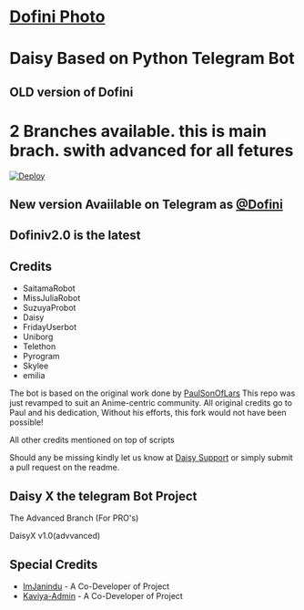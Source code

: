 
# [Dofini Photo](https://telegra.ph/file/18e20df18b17ce5b3c9dc.jpg)
# Daisy Based on Python Telegram Bot
## OLD version of Dofini
# 2 Branches available. this is main brach. swith advanced for all fetures

[![Deploy](https://www.herokucdn.com/deploy/button.svg)](https://heroku.com/deploy?template=https://github.com/inukaasith/Daisy-x.git)


## New version Avaiilable on Telegram as [@Dofini](https://t.me/DofiniDevbot)
## Dofiniv2.0 is the latest




## Credits

 - SaitamaRobot
 - MissJuliaRobot
 - SuzuyaProbot
 - Daisy
 - FridayUserbot
 - Uniborg
 - Telethon
 - Pyrogram
 - Skylee
 - emilia


The bot is based on the original work done by [PaulSonOfLars](https://github.com/PaulSonOfLars)
This repo was just revamped to suit an Anime-centric community. All original credits go to Paul and his dedication, Without his efforts, this fork would not have been possible!

All other credits mentioned on top of scripts

Should any be missing kindly let us know at [Daisy Support](https://t.me/DaisySupport_Official) or simply submit a pull request on the readme.

## Daisy X the telegram Bot Project
The Advanced Branch (For PRO's)

DaisyX v1.0(advvanced)

## Special Credits
- [ImJanindu](https://github.com/ImJanindu) - A Co-Developer of Project
- [Kaviya-Admin](https://github.com/kaviya-admin) - A Co-Developer of Project
